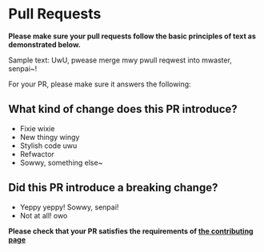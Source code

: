 # Pull Requests

__Please make sure your pull requests follow the basic principles of text as demonstrated below.__

Sample text: UwU, pwease merge mwy pwull reqwest into mwaster, senpai~!


For your PR, please make sure it answers the following:

## What kind of change does this PR introduce?
* Fixie wixie
* New thingy wingy
* Stylish code uwu
* Refwactor
* Sowwy, something else~

## Did this PR introduce a breaking change?
* Yeppy yeppy! Sowwy, senpai!
* Not at all! owo

__Please check that your PR satisfies the requirements of [the contributing page](./CONRIBUTING.md)__
